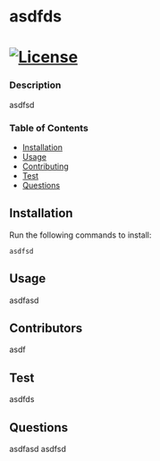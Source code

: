 
# asdfds
# [![License](https://img.shields.io/badge/License-Apache_2.0-blue.svg)](https://opensource.org/licenses/Apache-2.0) 

### Description

asdfsd

### Table of Contents
* [Installation](#installation)
* [Usage](#usage)
* [Contributing](#contributing)
* [Test](#test)
* [Questions](#questions)

## Installation
Run the following commands to install:
```
asdfsd
```

## Usage
asdfasd

## Contributors
asdf

## Test
asdfds

## Questions
asdfasd
asdfsd


